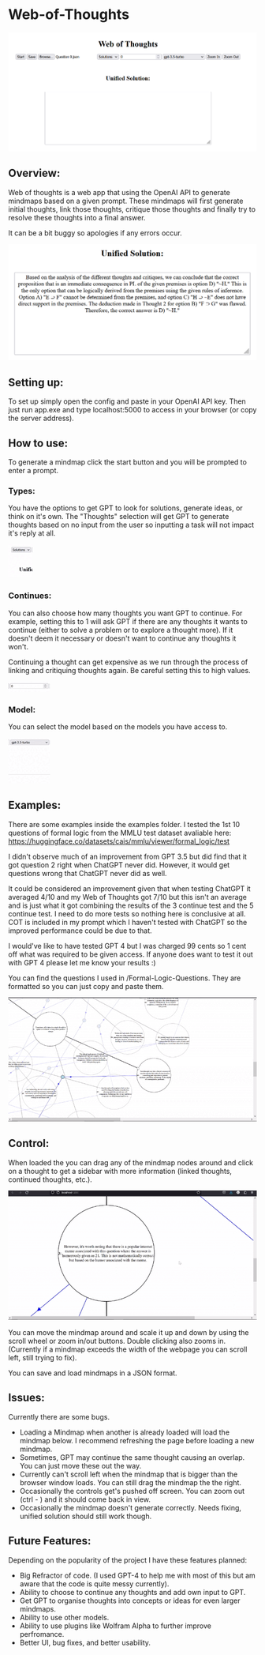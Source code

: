 # Web-of-Thoughts

![](https://github.com/Camais03/Web-of-Thoughts/blob/main/readme/Main%20Page.PNG)

## Overview:
Web of thoughts is a web app that using the OpenAI API to generate mindmaps based on a given prompt. These mindmaps will first generate initial thoughts, link those thoughts, critique those thoughts and finally try to resolve these thoughts into a final answer.

It can be a bit buggy so apologies if any errors occur.

![](https://github.com/Camais03/Web-of-Thoughts/blob/main/readme/Unified%20Solution.PNG)

## Setting up:
To set up simply open the config and paste in your OpenAI API key. Then just run app.exe and type localhost:5000 to access in your browser (or copy the server address).

## How to use:
To generate a mindmap click the start button and you will be prompted to enter a prompt. 

### Types:
You have the options to get GPT to look for solutions, generate ideas, or think on it's own. The "Thoughts" selection will get GPT to generate thoughts based on no input from the user so inputting a task will not impact it's reply at all.

![](https://github.com/Camais03/Web-of-Thoughts/blob/main/readme/type.gif)

### Continues:
You can also choose how many thoughts you want GPT to continue. For example, setting this to 1 will ask GPT if there are any thoughts it wants to continue (either to solve a problem or to explore a thought more). If it doesn't deem it necessary or doesn't want to continue any thoughts it won't.

Continuing a thought can get expensive as we run through the process of linking and critiquing thoughts again. Be careful setting this to high values.

![](https://github.com/Camais03/Web-of-Thoughts/blob/main/readme/continues.gif)

### Model:
You can select the model based on the models you have access to.

![](https://github.com/Camais03/Web-of-Thoughts/blob/main/readme/model.gif)

## Examples:
There are some examples inside the examples folder. I tested the 1st 10 questions of formal logic from the MMLU test dataset avaliable here: https://huggingface.co/datasets/cais/mmlu/viewer/formal_logic/test

I didn't observe much of an improvement from GPT 3.5 but did find that it got question 2 right when ChatGPT never did. However, it would get questions wrong that ChatGPT never did as well.

It could be considered an improvement given that when testing ChatGPT it averaged 4/10 and my Web of Thoughts got 7/10 but this isn't an average and is just what it got combining the results of the 3 continue test and the 5 continue test. I need to do more tests so nothing here is conclusive at all. COT is included in my prompt which I haven't tested with ChatGPT so the improved performance could be due to that.

I would've like to have tested GPT 4 but I was charged 99 cents so 1 cent off what was required to be given access. If anyone does want to test it out with GPT 4 please let me know your results :)

You can find the questions I used in /Formal-Logic-Questions. They are formatted so you can just copy and paste them.

![](https://github.com/Camais03/Web-of-Thoughts/blob/main/readme/overview.gif)

## Control:
When loaded the you can drag any of the mindmap nodes around and click on a thought to get a sidebar with more information (linked thoughts, continued thoughts, etc.).

![](https://github.com/Camais03/Web-of-Thoughts/blob/main/readme/sidebar.gif)

You can move the mindmap around and scale it up and down by using the scroll wheel or zoom in/out buttons. Double clicking also zooms in. (Currently if a mindmap exceeds the width of the webpage you can scroll left, still trying to fix).

You can save and load mindmaps in a JSON format.

## Issues:
Currently there are some bugs. 

- Loading a Mindmap when another is already loaded will load the mindmap below. I recommend refreshing the page before loading a new mindmap.
- Sometimes, GPT may continue the same thought causing an overlap. You can just move these out the way.
- Currently can't scroll left when the mindmap that is bigger than the browser window loads. You can still drag the mindmap the the right.
- Occasionally the controls get's pushed off screen. You can zoom out (ctrl - ) and it should come back in view.
- Occasionally the mindmap doesn't generate correctly. Needs fixing, unified solution should still work though.

## Future Features:
Depending on the popularity of the project I have these features planned:

- Big Refractor of code. (I used GPT-4 to help me with most of this but am aware that the code is quite messy currently).
- Ability to choose to continue any thoughts and add own input to GPT.
- Get GPT to organise thoughts into concepts or ideas for even larger mindmaps.
- Ability to use other models.
- Ability to use plugins like Wolfram Alpha to further improve perfromance.
- Better UI, bug fixes, and better usability.

